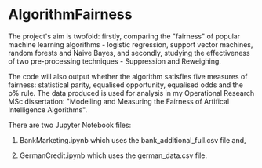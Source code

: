 # AlgorithmFairness
The project's aim is twofold: firstly, comparing the "fairness" of popular machine learning algorithms - logistic regression, support vector machines, random forests and Naive Bayes, and secondly, studying the effectiveness of two pre-processing techniques - Suppression and Reweighing. 

The code will also output whether the algorithm satisfies five measures of fairness: statistical parity, equalised opportunity, equalised odds and the p% rule. 
The data produced is used for analysis in my Operational Research MSc dissertation: "Modelling and Measuring the Fairness of Artifical Intelligence Algorithms".

There are two Jupyter Notebook files: 

1) BankMarketing.ipynb which uses the bank_additional_full.csv file and,

2) GermanCredit.ipynb which uses the german_data.csv file.
